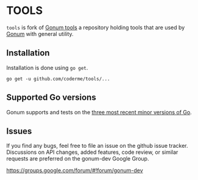 # TOOLS
`tools` is fork of [Gonum tools](https://github.com/gonum/tools) a repository holding tools that are used by [Gonum](https://gonum.org) with general utility.

## Installation

Installation is done using `go get`.
```
go get -u github.com/coderme/tools/...
```

## Supported Go versions

Gonum supports and tests on the [three most recent minor versions of Go](https://github.com/gonum/tools/blob/master/.travis.yml#L6-L11).

## Issues

If you find any bugs, feel free to file an issue on the github issue tracker. Discussions on API changes, added features, code review, or similar requests are preferred on the gonum-dev Google Group.

https://groups.google.com/forum/#!forum/gonum-dev

